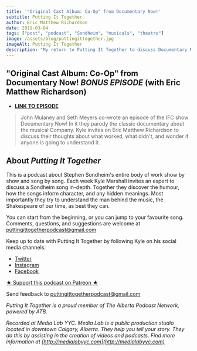 ```yaml
---
title: '"Original Cast Album: Co-Op" from Documentary Now!'
subtitle: Putting It Together
author: Eric Matthew Richardson
date: 2019-03-04
tags: ["post", "podcast", "Sondheim", "musicals", "theatre"]
image: /assets/blog/puttingittogether.jpg
imageAlt: Putting It Together
description: "My return to Putting It Together to discuss Documentary Now!'s parody of the classic Sondheim doc."
---
```


## "Original Cast Album: Co-Op" from Documentary Now! *BONUS EPISODE* (with Eric Matthew Richardson)


- **[LINK TO EPISODE](https://puttingittogether.transistor.fm/s2/11)**

>John Mulaney and Seth Meyers co-wrote an episode of the IFC show Documentary Now! In it they parody the classic documentary about the musical Company. Kyle invites on Eric Matthew Richardson to discuss their thoughts about what worked, what didn't, and wonder if anyone is going to understand it.

## About *Putting It Together*

This is a podcast about Stephen Sondheim's entire body of work show by show and song by song. Each week Kyle Marshall invites an expert to discuss a Sondheim song in-depth. Together they discover the humour, how the songs inform character, and any hidden meanings. Most importantly they try to understand the man behind the music, the Shakespeare of our time, as best they can.

You can start from the beginning, or you can jump to your favourite song. Comments, questions, and suggestions are welcome at puttingittogetherpodcast@gmail.com

Keep up to date with Putting It Together by following Kyle on his social media channels:

* [Twitter](https://twitter.com/thekylemarshall)
* [Instagram](https://www.instagram.com/thekylemarshall/)
* [Facebook](https://www.facebook.com/thekylemarshall/)

[★ Support this podcast on Patreon ★](https://www.patreon.com/puttingittogetherpodcast)

Send feedback to puttingittogetherpodcast@gmail.com

*Putting It Together is a proud member of The Alberta Podcast Network, powered by ATB.*

*Recorded at Media Lab YYC. Media Lab is a public production studio located in downtown Calgary, Alberta. They help you tell your story. They do this by assisting in the creation of videos and podcasts. Find more information at [http://medialabyyc.com](http://medialabyyc.com)*
